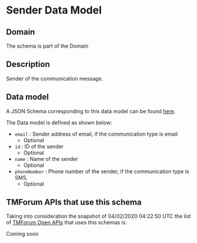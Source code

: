 # Sender Data Model

## Domain

The  schema is part of the  Domain

## Description

Sender of the communication message.

## Data model

A JSON Schema corresponding to this data model can be found
[here](https://github.com/tmforum-rand/schemas/blob/candidates/Common/Sender.schema.json).

The Data model is defined as shown below:
- `email` : Sender address of email, if the communication type is email
  - Optional
- `id` : ID of the sender
  - Optional
- `name` : Name of the sender
  - Optional
- `phoneNumber` : Phone number of the sender, if the communication type is SMS.
  - Optional




## TMForum APIs that use this schema

Taking into consideration the snapshot of 04/02/2020 04:22:50 UTC the list of [TMForum Open APIs](https://www.tmforum.org/open-apis/) that uses this schemas is:

Coming soon